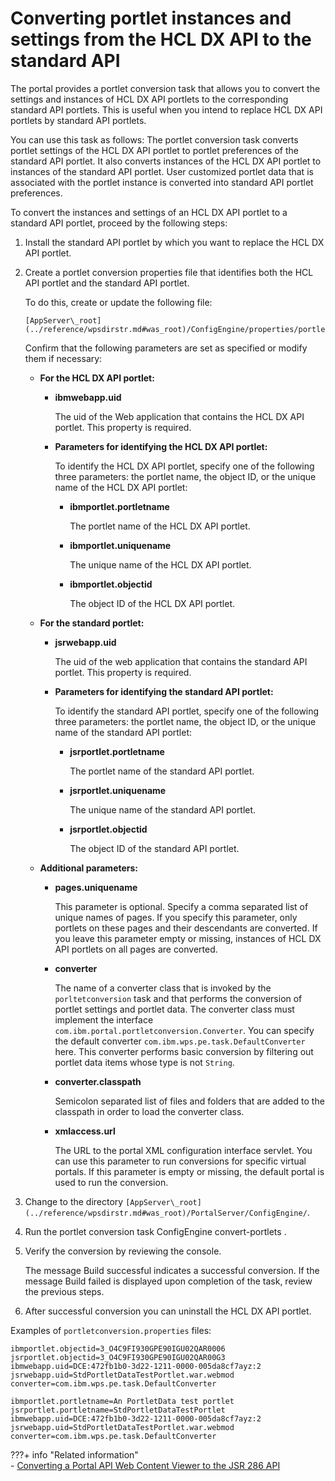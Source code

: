 # Converting portlet instances and settings from the HCL DX API to the standard API

The portal provides a portlet conversion task that allows you to convert the settings and instances of HCL DX API portlets to the corresponding standard API portlets. This is useful when you intend to replace HCL DX API portlets by standard API portlets.

You can use this task as follows: The portlet conversion task converts portlet settings of the HCL DX API portlet to portlet preferences of the standard API portlet. It also converts instances of the HCL DX API portlet to instances of the standard API portlet. User customized portlet data that is associated with the portlet instance is converted into standard API portlet preferences.

To convert the instances and settings of an HCL DX API portlet to a standard API portlet, proceed by the following steps:

1.  Install the standard API portlet by which you want to replace the HCL DX API portlet.

2.  Create a portlet conversion properties file that identifies both the HCL API portlet and the standard API portlet.

    To do this, create or update the following file:

    ```
    [AppServer\_root](../reference/wpsdirstr.md#was_root)/ConfigEngine/properties/portletconversion.properties
    ```

    Confirm that the following parameters are set as specified or modify them if necessary:

    -   **For the HCL DX API portlet:**

        -   **ibmwebapp.uid**

            The uid of the Web application that contains the HCL DX API portlet. This property is required.

        -   **Parameters for identifying the HCL DX API portlet:**

            To identify the HCL DX API portlet, specify one of the following three parameters: the portlet name, the object ID, or the unique name of the HCL DX API portlet:

            -   **ibmportlet.portletname**

                The portlet name of the HCL DX API portlet.

            -   **ibmportlet.uniquename**

                The unique name of the HCL DX API portlet.

            -   **ibmportlet.objectid**

                The object ID of the HCL DX API portlet.

    -   **For the standard portlet:**

        -   **jsrwebapp.uid**

            The uid of the web application that contains the standard API portlet. This property is required.

        -   **Parameters for identifying the standard API portlet:**

            To identify the standard API portlet, specify one of the following three parameters: the portlet name, the object ID, or the unique name of the standard API portlet:

            -   **jsrportlet.portletname**

                The portlet name of the standard API portlet.

            -   **jsrportlet.uniquename**

                The unique name of the standard API portlet.

            -   **jsrportlet.objectid**

                The object ID of the standard API portlet.

    -   **Additional parameters:**

        -   **pages.uniquename**

            This parameter is optional. Specify a comma separated list of unique names of pages. If you specify this parameter, only portlets on these pages and their descendants are converted. If you leave this parameter empty or missing, instances of HCL DX API portlets on all pages are converted.

        -   **converter**

            The name of a converter class that is invoked by the `porltetconversion` task and that performs the conversion of portlet settings and portlet data. The converter class must implement the interface `com.ibm.portal.portletconversion.Converter`. You can specify the default converter `com.ibm.wps.pe.task.DefaultConverter` here. This converter performs basic conversion by filtering out portlet data items whose type is not `String`.

        -   **converter.classpath**

            Semicolon separated list of files and folders that are added to the classpath in order to load the converter class.

        -   **xmlaccess.url**

            The URL to the portal XML configuration interface servlet. You can use this parameter to run conversions for specific virtual portals. If this parameter is empty or missing, the default portal is used to run the conversion.

3.  Change to the directory `[AppServer\_root](../reference/wpsdirstr.md#was_root)/PortalServer/ConfigEngine/`.

4.  Run the portlet conversion task ConfigEngine convert-portlets .

5.  Verify the conversion by reviewing the console.

    The message Build successful indicates a successful conversion. If the message Build failed is displayed upon completion of the task, review the previous steps.

6.  After successful conversion you can uninstall the HCL DX API portlet.


Examples of `portletconversion.properties` files:

```
ibmportlet.objectid=3_O4C9FI930GPE90IGU02QAR0006
jsrportlet.objectid=3_O4C9FI930GPE90IGU02QAR00G3
ibmwebapp.uid=DCE:472fb1b0-3d22-1211-0000-005da8cf7ayz:2
jsrwebapp.uid=StdPortletDataTestPortlet.war.webmod
converter=com.ibm.wps.pe.task.DefaultConverter
```

```
ibmportlet.portletname=An PortletData test portlet
jsrportlet.portletname=StdPortletDataTestPortlet
ibmwebapp.uid=DCE:472fb1b0-3d22-1211-0000-005da8cf7ayz:2
jsrwebapp.uid=StdPortletDataTestPortlet.war.webmod
converter=com.ibm.wps.pe.task.DefaultConverter

```



???+ info "Related information"  
    -   [Converting a Portal API Web Content Viewer to the JSR 286 API](../../../../deployment/manage/migrate/next_steps/post_mig_activities/portal_task/wcm_post_mig_update/migrt_ptlt_api_wcm.md)


